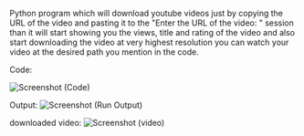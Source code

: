 Python program which will download youtube videos just by copying the URL of the video and pasting it to the "Enter the URL of the video: " session than it will start showing you the views, title and rating of the video and also start downloading the video at very highest resolution you can watch your video at the desired path you mention in the code.

Code:

![Screenshot (Code)](https://user-images.githubusercontent.com/94005086/143908469-9f54ca81-28b2-47d1-af67-5a712d05e085.PNG)

Output:
![Screenshot (Run Output)](https://user-images.githubusercontent.com/94005086/143908482-30d59e25-5f9b-4aa2-9f3c-1090c2b3ddff.PNG)

downloaded video:
![Screenshot (video)](https://user-images.githubusercontent.com/94005086/143908491-631eebe8-968d-4694-8173-09958f5fd009.PNG)
